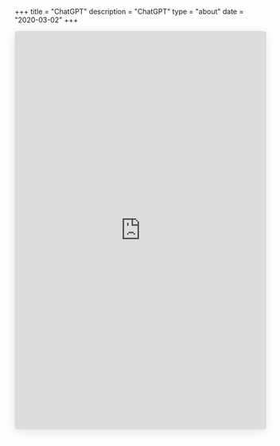 +++
title = "ChatGPT"
description = "ChatGPT"
type = "about"
date = "2020-03-02"
+++

<!-- <!DOCTYPE html>
<html lang="en">
<head>
  <meta charset="UTF-8">
  <meta name="viewport" content="width=device-width, initial-scale=1.0">
  <title>Card with Embedded Content</title>
  <style>
    .card-wrapper {
      display: flex;
      justify-content: center;
      align-items: center;
      min-height: 100vh;
      background-color: #f5f5f5;
      margin: 0;
      padding: 0;
      font-family: Arial, sans-serif;
    }

    .card-wrapper .card-container {
      width: 90%;
      max-width: 1200px;
      background: #ffffff;
      border-radius: 10px;
      box-shadow: 0 4px 20px rgba(0, 0, 0, 0.1);
      overflow: hidden;
    }

    .card-wrapper .card-header {
      color: #ffffff;
      padding: 20px;
      text-align: center;
    }

    .card-wrapper .card-main {
      padding: 0px;
    }

    .card-wrapper .embed-container {
      width: 100%;
      max-width: 1200px;
      height: 800px;
      border: 1px solid #ddd;
      border-radius: 5px;
      overflow: hidden;
    }

    .card-wrapper iframe {
      width: 100%;
      height: 100%;
      border: none;
    }
  </style>
</head>
<body>
  <div class="card-wrapper">
    <div class="card-container">
      <div class="card-header">
        <h1>嵌入站点示例</h1>
      </div>
      <div class="card-main">
        <div class="embed-container">
          <iframe 
            src="https://ai.cnsre.cn?viewport=1024x768" 
            sandbox="allow-scripts allow-same-origin"
            referrerpolicy="no-referrer">
            您的浏览器不支持 iframe，请升级。
          </iframe>
        </div>
      </div>
    </div>
  </div>
</body>
</html> -->

<!DOCTYPE html>
<html lang="en">
<head>
  <meta charset="UTF-8">
  <meta name="viewport" content="width=device-width, initial-scale=1.0">
  <title>Card with Embedded Content</title>
  <style>
    /* 定义命名空间，避免样式冲突 */
    .card-container {
      all: unset;
      margin: 0 auto;
      font-family: Arial, sans-serif;
      background-color: #f5f5f5;
      display: flex;
      flex-direction: column;
      align-items: center;
      width: 100%;
      max-width: 1000px;
      border-radius: 10px;
      box-shadow: 0 4px 20px rgba(0, 0, 0, 0.1);
    }

    .card-header {
      background: #FAFAFA;
      color: #333;
      padding: 20px;
      text-align: center;
    }

    .card-header h1 {
      margin: 0;
      font-size: 24px;
    }

    .card-main {
      width: 100%;
    }

    .embed-container {
      width: 100%;
      height: 800px;
      border: 1px solid #ddd;
      border-radius: 5px;
      overflow: hidden;
    }

    iframe {
      width: 100%;
      height: 100%;
      border: none;
    }
  </style>
</head>
<body>
  <div class="card-container">
    <div class="card-header">
      <!-- <h1>嵌入页面示例</h1> -->
    </div>
    <div class="card-main">
      <div class="embed-container">
        <iframe 
          src="https://ai.cnsre.cn" 
          sandbox="allow-scripts allow-same-origin allow-popups"
          referrerpolicy="no-referrer-when-downgrade">
        </iframe>
      </div>
    </div>
  </div>
</body>
</html>